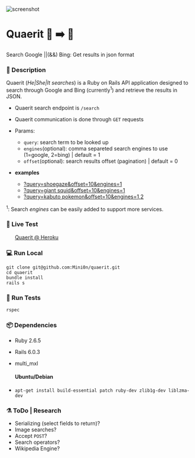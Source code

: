 ![screenshot](https://i.imgur.com/jau2zBS.png)
# Quaerit 🔎 ➡️ 📃
Search Google ||(&amp;&amp;) Bing: Get results in json format

### 📍 Description
Quaerit (*He|She|It searches*) is a Ruby on Rails API application designed to search through Google and Bing (currently<sup>1</sup>) and retrieve the results in JSON.

- Quaerit search endpoint is `/search`
- Quaerit communication is done through `GET` requests
- Params:
  - `query`: search term to be looked up
  - `engines`(optional): comma separeted search engines to use (1=google, 2=bing) | default = 1
  - `offset`(optional): search results offset (pagination) | default = 0

- **examples**
  - [?query=shoegaze&offset=10&engines=1](https://quaerit.herokuapp.com/search?query=shoegaze&offset=10&engines=1)
  - [?query=giant squid&offset=10&engines=1](https://quaerit.herokuapp.com/search?query=giant+squid&offset=10&engines=2)
  - [?query=kabuto pokemon&offset=10&engines=1,2](https://quaerit.herokuapp.com/search?query=kabuto+pokemon&offset=10&engines=1,2)

<sup>1</sup>: Search *engines* can be easily added to support more services.

### 🌱 Live Test

&nbsp;&nbsp;&nbsp;&nbsp;&nbsp;&nbsp;[Quaerit @ Heroku](https://quaerit.herokuapp.com/)

### 💻 Run Local

    git clone git@github.com:Mini0n/quaerit.git
    cd quaerit
    bundle install
    rails s

### 🐞 Run Tests
    rspec

### 📦 Dependencies

- Ruby  2.6.5
- Rails 6.0.3
- multi_mxl
  #### Ubuntu/Debian

- `apt-get install build-essential patch ruby-dev zlib1g-dev liblzma-dev`


### ⚗️ ToDo | Research

- Serializing (select fields to return)?
- Image searches?
- Accept `POST`?
- Search operators?
- Wikipedia Engine?
